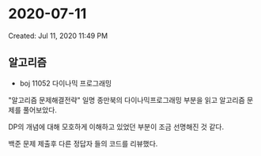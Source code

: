 # 2020-07-11

Created: Jul 11, 2020 11:49 PM

## 알고리즘

- boj 11052 다이나믹 프로그래밍

"알고리즘 문제해결전략" 일명 종만북의 다이나믹프로그래밍 부분을 읽고 알고리즘 문제를 풀어보았다.

DP의 개념에 대해 모호하게 이해하고 있었던 부분이 조금 선명해진 것 같다.

백준 문제 제출후 다른 정답자 들의 코드를 리뷰했다.